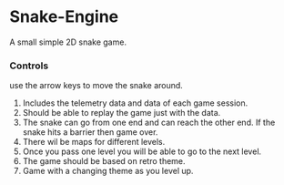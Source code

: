 # Snake-Engine

A small simple 2D snake game. 

### Controls

use the arrow keys to move the snake around.
1. Includes the telemetry data and data of each game session.
2. Should be able to replay the game just with the data.
3. The snake can go from one end and can reach the other end. If the snake 
    hits a barrier then game over. 
4. There wil be maps for different levels.
5. Once you pass one level you will be able to go to the next level.
6. The game should be based on retro theme.
7. Game with a changing theme as you level up.
